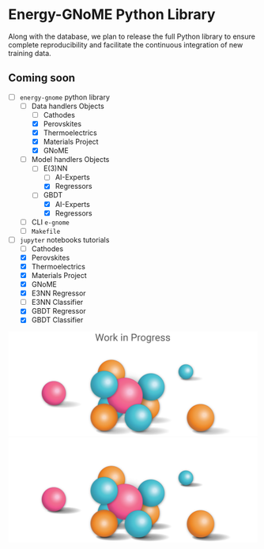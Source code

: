 # Energy-GNoME Python Library

Along with the database, we plan to release the full Python library to ensure complete reproducibility and facilitate the continuous integration of new training data.

## Coming soon

- [ ] `energy-gnome` python library
    - [ ] Data handlers Objects
        - [ ] Cathodes
        - [X] Perovskites
        - [X] Thermoelectrics
        - [X] Materials Project
        - [X] GNoME
    - [ ] Model handlers Objects
        - [ ] E(3)NN
            - [ ] AI-Experts
            - [X] Regressors
        - [ ] GBDT
            - [X] AI-Experts
            - [X] Regressors
    - [ ] CLI `e-gnome`
    - [ ] `Makefile`
- [ ] `jupyter` notebooks tutorials
    - [ ] Cathodes
    - [X] Perovskites
    - [X] Thermoelectrics
    - [X] Materials Project
    - [X] GNoME
    - [X] E3NN Regressor
    - [ ] E3NN Classifier
    - [X] GBDT Regressor
    - [X] GBDT Classifier

![Coming Soon](../assets/img/coming_soon_light.png#only-light)
![Coming Soon](../assets/img/coming_soon_dark.png#only-dark)

